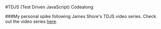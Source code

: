 #TDJS (Test Driven JavaScript) Codealong

###My personal spike following James Shore's TDJS video series. Check out the video series [here](http://www.letscodejavascript.com/).

